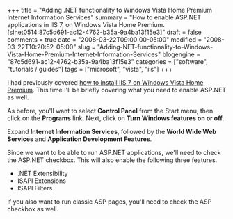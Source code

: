 +++
title = "Adding .NET functionality to Windows Vista Home Premium Internet Information Services"
summary = "How to enable ASP.NET applications in IIS 7, on Windows Vista Home Premium. [slnet0514:87c5d691-ac12-4762-b35a-9a4ba13f15e3]"
draft = false
comments = true
date = "2008-03-22T09:00:00-05:00"
modified = "2008-03-22T10:20:52-05:00"
slug = "Adding-NET-functionality-to-Windows-Vista-Home-Premium-Internet-Information-Services"
blogengine = "87c5d691-ac12-4762-b35a-9a4ba13f15e3"
categories = ["software", "tutorials / guides"]
tags = ["microsoft", "vista", "iis"]
+++

<p>
I had previously covered <a href="/words/post/How-to-install-Internet-Information-Services-IIS-7-on-Windows-Vista-Home-Premium.aspx">how to install IIS 7 on Windows Vista Home Premium</a>. This time I&#39;ll be briefly covering what you need to enable ASP.NET as well. 
</p>
<p>
As before, you&#39;ll want to select <strong>Control Panel</strong> from the Start menu, then click on the <strong>Programs</strong> link. Next, click on <strong>Turn Windows features on or off</strong>. 
</p>
<p>
Expand <strong>Internet Information Services</strong>, followed by the <strong>World Wide Web Services</strong> and <strong>Application Development Features</strong>. 
</p>
<p>
Since we want to be able to run ASP.NET applications, we&#39;ll need to check the ASP.NET checkbox. This will also enable the following three features. 
</p>
<ul>
	<li>
	<div>
	.NET Extensibility 
	</div>
	</li>
	<li>
	<div>
	ISAPI Extensions 
	</div>
	</li>
	<li>
	<div>
	ISAPI Filters&nbsp; 
	</div>
	</li>
</ul>
<p>
If you also want to&nbsp;run classic ASP pages, you&#39;ll need to check the ASP checkbox as well. 
</p>

